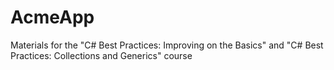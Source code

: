 # AcmeApp
Materials for the "C# Best Practices: Improving on the Basics" and "C# Best Practices: Collections and Generics" course
